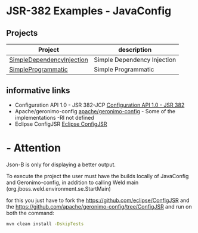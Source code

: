 # JSR-382 Examples - JavaConfig

## Projects
Project         | description
--------------- | -------------
[SimpleDependencyInjection](https://github.com/Adopt-a-JSR/JSR-382-JavaConfig/tree/master/SimpleDependencyInjection/javaconfig) | Simple Dependency Injection
[SimpleProgrammatic](https://github.com/Adopt-a-JSR/JSR-382-JavaConfig/tree/master/SimpleProgrammatic/javaconfig) | Simple Programmatic 

## informative links

* Configuration API 1.0 - JSR 382-JCP [Configuration API 1.0 - JSR 382](https://jcp.org/en/jsr/detail?id=382)
* Apache/geronimo-config [apache/geronimo-config]( https://github.com/apache/geronimo-config/tree/ConfigJSR) - Some of the implementations -RI not defined
* Eclipse ConfigJSR [Eclipse ConfigJSR](https://github.com/eclipse/ConfigJSR)


# - Attention

Json-B is only for displaying a better output.

To execute the project the user must have the builds locally of JavaConfig and Geronimo-config, in addition to calling Weld main (org.jboss.weld.environment.se.StartMain)

for this you just have to fork the https://github.com/eclipse/ConfigJSR and the https://github.com/apache/geronimo-config/tree/ConfigJSR
and run on both the command:
```bash
mvn clean install -DskipTests
```
